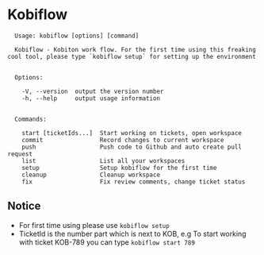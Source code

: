 # Kobiflow


```
  Usage: kobiflow [options] [command]

  Kobiflow - Kobiton work flow. For the first time using this freaking cool tool, please type `kobiflow setup` for setting up the environment


  Options:

    -V, --version  output the version number
    -h, --help     output usage information


  Commands:

    start [ticketIds...]  Start working on tickets, open workspace
    commit                Record changes to current workspace
    push                  Push code to Github and auto create pull request
    list                  List all your workspaces
    setup                 Setup kobiflow for the first time
    cleanup               Cleanup workspace
    fix                   Fix review comments, change ticket status
```

## Notice

- For first time using please use `kobiflow setup`
- TicketId is the number part which is next to KOB, e.g To start working with ticket KOB-789 you can type `kobiflow start 789`
